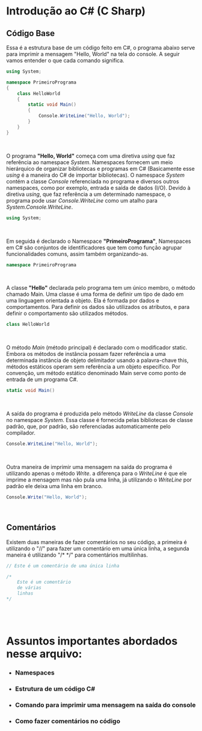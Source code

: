 # Introdução ao C# (C Sharp)


## Código Base
Essa é a estrutura  base de um código feito em C#, o programa abaixo serve para imprimir a mensagem "Hello, World" na tela do console. A seguir vamos entender o que cada comando significa. 
```C#
using System;

namespace PrimeiroPrograma
{
    class HelloWorld
    {
        static void Main()
        {
            Console.WriteLine("Hello, World");
        }
    }
}
```

<br/> 

O programa **"Hello, World"** começa com uma diretiva *using* que faz referência ao namespace *System*. Namespaces fornecem um meio hierárquico de organizar bibliotecas e programas em C# (Basicamente esse *using* é a maneira do C# de importar bibliotecas). O namespace *System* contém a classe *Console* referenciada no programa e diversos outros namespaces, como por exemplo, entrada e saída de dados (I/O). Devido à diretiva *using*, que faz referência a um determinado namespace, o programa pode usar *Console.WriteLine* como um atalho para *System.Console.WriteLine*.
```C#
using System;
```

<br/> 

Em seguida é declarado o Namespace **"PrimeiroPrograma"**, Namespaces em C# são conjuntos de identificadores que tem como função agrupar funcionalidades comuns, assim também organizando-as.
```C#
namespace PrimeiroPrograma 
```

<br/>

A classe **"Hello"** declarada pelo programa tem um único membro, o método chamado Main. Uma classe é uma forma de definir um tipo de dado em uma linguagem orientada a objeto. Ela é formada por dados e comportamentos. Para definir os dados são utilizados os atributos, e para definir o comportamento são utilizados métodos.
```C#
class HelloWorld
```

<br/>

O método *Main* (método principal) é declarado com o modificador static. Embora os métodos de instância possam fazer referência a uma determinada instância de objeto delimitador usando a palavra-chave this, métodos estáticos operam sem referência a um objeto específico. Por convenção, um método estático denominado Main serve como ponto de entrada de um programa C#.
```C#
static void Main()
```

<br/>

A saída do programa é produzida pelo método *WriteLine* da classe *Console* no namespace *System*. Essa classe é fornecida pelas bibliotecas de classe padrão, que, por padrão, são referenciadas automaticamente pelo compilador.
```C#
Console.WriteLine("Hello, World");
```

<br/>

Outra maneira de imprimir uma mensagem na saída do programa é utilizando apenas o método *Write*. a diferença para o *WriteLine* é que ele imprime a mensagem mas não pula uma linha, já utilizando o *WriteLine* por padrão ele deixa uma linha em branco.
```C#
Console.Write("Hello, World");
```

<br/>

## Comentários
Existem duas maneiras de fazer comentários no seu código, a primeira é utilizando o "//" para fazer um comentário em uma única linha, a segunda maneira é utilizando "/* */" para comentários multilinhas.
```C#
// Este é um comentário de uma única linha

/*
    Este é um comentário
    de várias
    linhas
*/
```

<br/>
<br/>

# Assuntos importantes abordados nesse arquivo:
* ### Namespaces
* ### Estrutura de um código C#
* ### Comando para imprimir uma mensagem na saída do console
* ### Como fazer comentários no código
